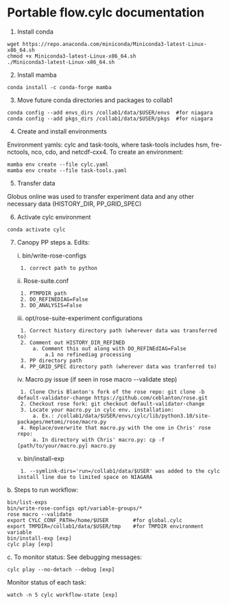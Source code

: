 # Portable flow.cylc documentation
1. Install conda
```
wget https://repo.anaconda.com/miniconda/Miniconda3-latest-Linux-x86_64.sh
chmod +x Miniconda3-latest-Linux-x86_64.sh
./Miniconda3-latest-Linux-x86_64.sh
```

2. Install mamba
```
conda install -c conda-forge mamba
```

3. Move future conda directories and packages to collab1
```
conda config --add envs_dirs /collab1/data/$USER/envs  #for niagara
conda config --add pkgs_dirs /collab1/data/$USER/pkgs  #for niagara
```

4. Create and install environments

Environment yamls: cylc and task-tools, where task-tools includes hsm, fre-nctools, nco, cdo, and netcdf-cxx4. To create an environment: 
```
mamba env create --file cylc.yaml
mamba env create --file task-tools.yaml
```

5. Transfer data

Globus online was used to transfer experiment data and any other necessary data (HISTORY_DIR, PP_GRID_SPEC) 

6. Activate cylc environment
```
conda activate cylc
```

7. Canopy PP steps
a. Edits:

	i. bin/write-rose-configs

		1. correct path to python 

	ii. Rose-suite.conf

		1. PTMPDIR path 
		2. DO_REFINEDIAG=False
		3. DO_ANALYSIS=False

	iii. opt/rose-suite-experiment configurations

		1. Correct history directory path (wherever data was transferred to)
		2. Comment out HISTORY_DIR_REFINED
			a. Comment this out along with DO_REFINEdIAG=False
				a.1 no refinediag processing
		3. PP directory path
		4. PP_GRID_SPEC directory path (wherever data was tranferred to)

	iv. Macro.py issue (if seen in rose macro --validate step)

		1. Clone Chris Blanton's fork of the rose repo: git clone -b default-validator-change https://github.com/ceblanton/rose.git
		2. Checkout rose fork: git checkout default-validator-change
		3. Locate your macro.py in cylc env. installation: 
			a. Ex.: /collab1/data/$USER/envs/cylc/lib/python3.10/site-packages/metomi/rose/macro.py
		4. Replace/overwrite that macro.py with the one in Chris' rose repo:
			a. In directory with Chris' macro.py: cp -f [path/to/your/macro.py] macro.py

	v. bin/install-exp

		1. --symlink-dirs='run=/collab1/data/$USER' was added to the cylc install line due to limited space on NIAGARA 

b. Steps to run workflow:
```
bin/list-exps
bin/write-rose-configs opt/variable-groups/*
rose macro --validate
export CYLC_CONF_PATH=/home/$USER        #for global.cylc
export TMPDIR=/collab1/data/$USER/tmp    #for TMPDIR environment variable
bin/install-exp [exp]
cylc play [exp]
```
c. To monitor status:
See debugging messages:
``` 
cylc play --no-detach --debug [exp] 
```

Monitor status of each task: 
```
watch -n 5 cylc workflow-state [exp]  
```
